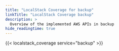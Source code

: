 ```yaml
---
title: "LocalStack Coverage for backup"
linkTitle: "LocalStack Coverage backup"
description: >
  Overview of the implemented AWS APIs in backup
hide_readingtime: true
---
```


{{< localstack_coverage service="backup" >}}

